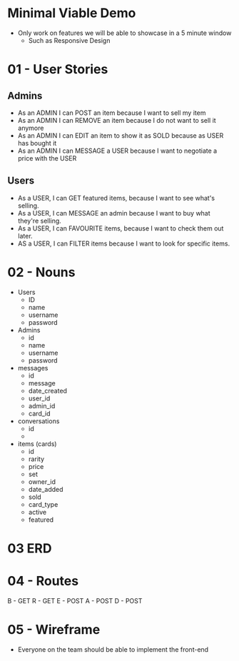 # Minimal Viable Demo

- Only work on features we will be able to showcase in a 5 minute window
  - Such as Responsive Design

# 01 - User Stories

## Admins

- As an ADMIN I can POST an item because I want to sell my item
- As an ADMIN I can REMOVE an item because I do not want to sell it anymore
- As an ADMIN I can EDIT an item to show it as SOLD because as USER has bought it
- As an ADMIN I can MESSAGE a USER because I want to negotiate a price with the USER

## Users

- As a USER, I can GET featured items, because I want to see what's selling.
- As a USER, I can MESSAGE an admin because I want to buy what they're selling.
- As a USER, I can FAVOURITE items, because I want to check them out later.
- AS a USER, I can FILTER items because I want to look for specific items.

# 02 - Nouns

- Users
  - ID
  - name
  - username
  - password
- Admins
  - id
  - name
  - username
  - password
- messages
  - id
  - message
  - date_created
  - user_id
  - admin_id
  - card_id
- conversations
  - id
  -
- items (cards)
  - id
  - rarity
  - price
  - set
  - owner_id
  - date_added
  - sold
  - card_type
  - active
  - featured

# 03 ERD

# 04 - Routes

B - GET
R - GET
E - POST
A - POST
D - POST

# 05 - Wireframe

- Everyone on the team should be able to implement the front-end
